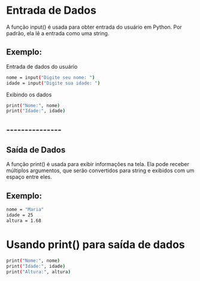 # Entrada de Dados
A função input() é usada para obter entrada do usuário em Python. Por padrão, ela lê a entrada como uma string.

## Exemplo:
Entrada de dados do usuário
```bash
nome = input("Digite seu nome: ")
idade = input("Digite sua idade: ")
```

Exibindo os dados
```bash
print("Nome:", nome)
print("Idade:", idade)
```

## ---------------

## Saída de Dados
A função print() é usada para exibir informações na tela. Ela pode receber múltiplos argumentos, que serão convertidos para string e exibidos com um espaço entre eles.

## Exemplo:
```bash
nome = "Maria"
idade = 25
altura = 1.68
```

# Usando print() para saída de dados
```bash
print("Nome:", nome)
print("Idade:", idade)
print("Altura:", altura)
```